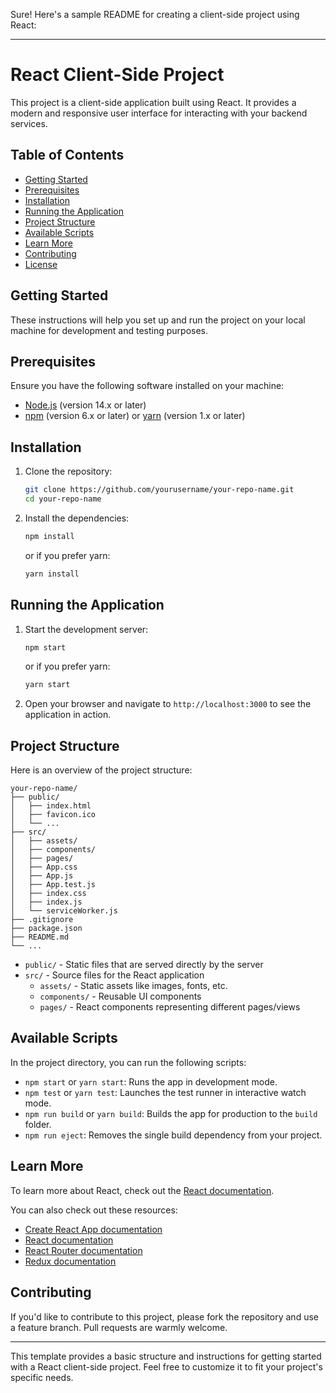 Sure! Here's a sample README for creating a client-side project using React:

---

# React Client-Side Project

This project is a client-side application built using React. It provides a modern and responsive user interface for interacting with your backend services.

## Table of Contents

- [Getting Started](#getting-started)
- [Prerequisites](#prerequisites)
- [Installation](#installation)
- [Running the Application](#running-the-application)
- [Project Structure](#project-structure)
- [Available Scripts](#available-scripts)
- [Learn More](#learn-more)
- [Contributing](#contributing)
- [License](#license)

## Getting Started

These instructions will help you set up and run the project on your local machine for development and testing purposes.

## Prerequisites

Ensure you have the following software installed on your machine:

- [Node.js](https://nodejs.org/) (version 14.x or later)
- [npm](https://www.npmjs.com/) (version 6.x or later) or [yarn](https://yarnpkg.com/) (version 1.x or later)

## Installation

1. Clone the repository:
    ```bash
    git clone https://github.com/yourusername/your-repo-name.git
    cd your-repo-name
    ```

2. Install the dependencies:
    ```bash
    npm install
    ```
    or if you prefer yarn:
    ```bash
    yarn install
    ```

## Running the Application

1. Start the development server:
    ```bash
    npm start
    ```
    or if you prefer yarn:
    ```bash
    yarn start
    ```

2. Open your browser and navigate to `http://localhost:3000` to see the application in action.

## Project Structure

Here is an overview of the project structure:

```
your-repo-name/
├── public/
│   ├── index.html
│   ├── favicon.ico
│   └── ...
├── src/
│   ├── assets/
│   ├── components/
│   ├── pages/
│   ├── App.css
│   ├── App.js
│   ├── App.test.js
│   ├── index.css
│   ├── index.js
│   └── serviceWorker.js
├── .gitignore
├── package.json
├── README.md
└── ...
```

- `public/` - Static files that are served directly by the server
- `src/` - Source files for the React application
  - `assets/` - Static assets like images, fonts, etc.
  - `components/` - Reusable UI components
  - `pages/` - React components representing different pages/views

## Available Scripts

In the project directory, you can run the following scripts:

- `npm start` or `yarn start`: Runs the app in development mode.
- `npm test` or `yarn test`: Launches the test runner in interactive watch mode.
- `npm run build` or `yarn build`: Builds the app for production to the `build` folder.
- `npm run eject`: Removes the single build dependency from your project.

## Learn More

To learn more about React, check out the [React documentation](https://reactjs.org/).

You can also check out these resources:

- [Create React App documentation](https://facebook.github.io/create-react-app/docs/getting-started)
- [React documentation](https://reactjs.org/)
- [React Router documentation](https://reactrouter.com/)
- [Redux documentation](https://redux.js.org/)

## Contributing

If you'd like to contribute to this project, please fork the repository and use a feature branch. Pull requests are warmly welcome.



---

This template provides a basic structure and instructions for getting started with a React client-side project. Feel free to customize it to fit your project's specific needs.
